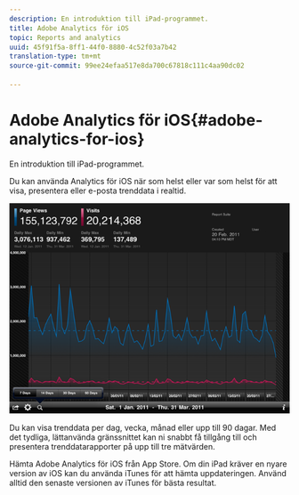 ```yaml
---
description: En introduktion till iPad-programmet.
title: Adobe Analytics för iOS
topic: Reports and analytics
uuid: 45f91f5a-8ff1-44f0-8880-4c52f03a7b42
translation-type: tm+mt
source-git-commit: 99ee24efaa517e8da700c67818c111c4aa90dc02

---
```



# Adobe Analytics för iOS{#adobe-analytics-for-ios}

En introduktion till iPad-programmet.

Du kan använda Analytics för iOS när som helst eller var som helst för att visa, presentera eller e-posta trenddata i realtid.

![](assets/ipad.png)

Du kan visa trenddata per dag, vecka, månad eller upp till 90 dagar. Med det tydliga, lättanvända gränssnittet kan ni snabbt få tillgång till och presentera trenddatarapporter på upp till tre mätvärden.

Hämta Adobe Analytics för iOS från App Store. Om din iPad kräver en nyare version av iOS kan du använda iTunes för att hämta uppdateringen. Använd alltid den senaste versionen av iTunes för bästa resultat.
